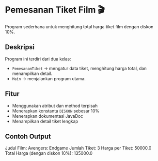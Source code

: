 # Pemesanan Tiket Film 🎬

Program sederhana untuk menghitung total harga tiket film dengan diskon 10%.

## Deskripsi
Program ini terdiri dari dua kelas:
- `PemesananTiket` → mengatur data tiket, menghitung harga total, dan menampilkan detail.
- `Main` → menjalankan program utama.

## Fitur
- Menggunakan atribut dan method terpisah
- Menerapkan konstanta `DISKON` sebesar 10%
- Menerapkan dokumentasi JavaDoc
- Menampilkan detail tiket lengkap

## Contoh Output
Judul Film: Avengers: Endgame
Jumlah Tiket: 3
Harga per Tiket: 50000.0
Total Harga (dengan diskon 10%): 135000.0
